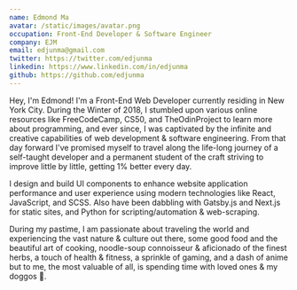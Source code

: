 ```yaml
---
name: Edmond Ma
avatar: /static/images/avatar.png
occupation: Front-End Developer & Software Engineer
company: EJM
email: edjunma@gmail.com
twitter: https://twitter.com/edjunma
linkedin: https://www.linkedin.com/in/edjunma
github: https://github.com/edjunma
---
```


Hey, I'm Edmond! I'm a Front-End Web Developer currently residing in New York City. During the Winter of 2018, I stumbled upon various online resources like FreeCodeCamp, CS50, and TheOdinProject to learn more about programming, and ever since, I was captivated by the infinite and creative capabilities of web development & software engineering. From that day forward I've promised myself to travel along the life-long journey of a self-taught developer and a permanent student of the craft striving to improve little by little, getting 1% better every day.

I design and build UI components to enhance website application performance and user experience using modern technologies like React, JavaScript, and SCSS. Also have been dabbling with Gatsby.js and Next.js for static sites, and Python for scripting/automation & web-scraping.

During my pastime, I am passionate about traveling the world and experiencing the vast nature & culture out there, some good food and the beautiful art of cooking, noodle-soup connoisseur & aficionado of the finest herbs, a touch of health & fitness, a sprinkle of gaming, and a dash of anime but to me, the most valuable of all, is spending time with loved ones & my doggos 🐶.
